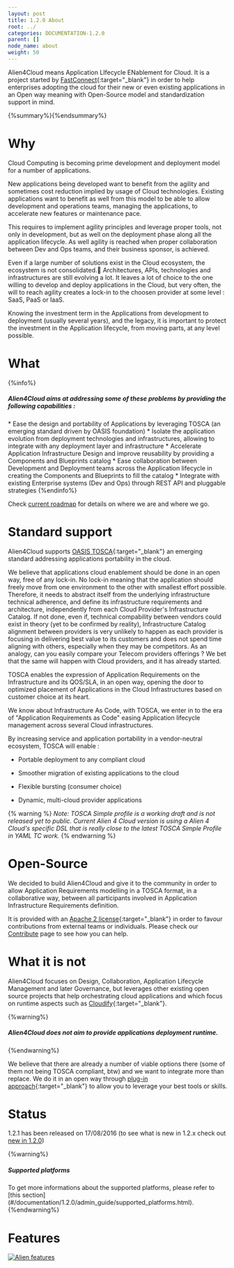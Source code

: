 ```yaml
---
layout: post
title: 1.2.0 About
root: ../
categories: DOCUMENTATION-1.2.0
parent: []
node_name: about
weight: 50
---
```


Alien4Cloud means Application LIfecycle ENablement for Cloud. It is a project started by [FastConnect](http://www.fastconnect.fr){:target="_blank"} in order to help enterprises adopting the cloud for their new or even existing applications in an Open way meaning with Open-Source model and standardization support in mind.

{%summary%}{%endsummary%}

# Why
Cloud Computing is becoming prime development and deployment model for a number of applications.

New applications being developed want to benefit from the agility and sometimes cost reduction implied by usage of Cloud technologies.
Existing applications want to benefit as well from this model to be able to allow development and operations teams, managing the applications, to accelerate new features or maintenance pace.

This requires to implement agility principles and leverage proper tools, not only in development, but as well on the deployment phase along all the application lifecycle.
As well agility is reached when proper collaboration between Dev and Ops teams, and their business sponsor, is achieved.

Even if a large number of solutions exist in the Cloud ecosystem, the ecosystem is not consolidated. Architectures, APIs, technologies and infrastructures are still evolving a lot.
It leaves a lot of choice to the one willing to develop and deploy applications in the Cloud, but very often, the will to reach agility creates a lock-in to the choosen provider at some level : SaaS, PaaS or IaaS.

Knowing the investment term in the Applications from development to deployment (usually several years), and the legacy, it is important to protect the investment in the Application lifecycle, from moving parts, at any level possible.

# What
<p>
{%info%}
  <h5>Alien4Cloud aims at addressing some of these problems by providing the following capabilities :</h5>
* Ease the design and portability of Applications by leveraging TOSCA (an emerging standard driven by OASIS foundation)
* Isolate the application evolution from deployment technologies and infrastructures, allowing to integrate with any deployment layer and infrastructure
* Accelerate Application Infrastructure Design and improve reusability by providing a Components and Blueprints catalog
* Ease collaboration between Development and Deployment teams across the Application lifecycle in creating the Components and Blueprints to fill the catalog
* Integrate with existing Enterprise systems (Dev and Ops) through REST API and pluggable strategies
{%endinfo%}
</p>

Check [current roadmap](../../roadmap) for details on where we are and where we go.

# Standard support
Alien4Cloud supports [OASIS TOSCA](https://www.oasis-open.org/committees/tc_home.php?wg_abbrev=tosca){:target="_blank"} an emerging standard addressing applications portability in the cloud.

We believe that applications cloud enablement should be done in an open way, free of any lock-in.
No lock-in meaning that the application should freely move from one environment to the other with smallest effort possible. Therefore, it needs to abstract itself from the underlying infrastructure technical adherence, and define its infrastructure requirements and architecture, independently from each Cloud Provider's Infrastructure Catalog.
If not done, even if, technical compability between vendors could exist in theory (yet to be confirmed by reality), Infrastructure Catalog alignment between providers is very unlikely to happen as each provider is focusing in delivering best value to its customers and does not spend time aligning with others, especially when they may be competitors.
As an analogy, can you easily compare your Telecom providers offerings ?
We bet that the same will happen with Cloud providers, and it has already started.

TOSCA enables the expression of Application Requirements on the Infrastructure and its QOS/SLA, in an open way, opening the door to optimized placement of Applications in the Cloud Infrastructures based on customer choice at its heart.

We know about Infrastructure As Code, with TOSCA, we enter in to the era of "Application Requirements as Code" easing Application lifecycle management across several Cloud infrastructures.

By increasing service and application portability in a vendor-neutral ecosystem, TOSCA will enable :

* Portable deployment to any compliant cloud

* Smoother migration of existing applications to the cloud

* Flexible bursting (consumer choice)

* Dynamic, multi-cloud provider applications

{% warning %}
_Note: TOSCA Simple profile is a working draft and is not released yet to public. Current Alien 4 Cloud version is using a Alien 4 Cloud's specific DSL that is really close to the latest TOSCA Simple Profile in YAML TC work._
{% endwarning %}

# Open-Source
We decided to build Alien4Cloud and give it to the community in order to allow  Application Requirements modelling in a TOSCA format, in a collaborative way, between all participants involved in Application Infrastructure Requirements definition.

It is provided with an [Apache 2 license](http://www.apache.org/licenses/LICENSE-2.0.html){:target="_blank"} in order to favour contributions from external teams or individuals.
Please check our [Contribute](#/developer_guide/index.html) page to see how you can help.

# What it is not
Alien4Cloud focuses on Design, Collaboration, Application Lifecycle Management and later Governance, but leverages other existing open source projects that help orchestrating cloud applications and which focus on runtime aspects such as [Cloudify](http://getcloudify.org){:target="_blank"}.

{%warning%}
<h5>Alien4Cloud does not aim to provide applications deployment runtime.</h5>
{%endwarning%}

We believe that there are already a number of viable options there (some of them not being TOSCA compliant, btw) and we want to integrate more than replace.
We do it in an open way through [plug-in approach](../developer_guide/plugin.html){:target="_blank"} to allow you to leverage your best tools or skills.

# Status
1.2.1 has been released on 17/08/2016 (to see what is new in 1.2.x check out [new in 1.2.0](whatsnew))

{%warning%}
<h5>Supported platforms</h5>
To get more informations about the supported platforms, please refer to [this section](#/documentation/1.2.0/admin_guide/supported_platforms.html).
{%endwarning%}

# Features

[![Alien features](../images/alien-features-1-1.png)](../images/alien-features-1-1.png)
